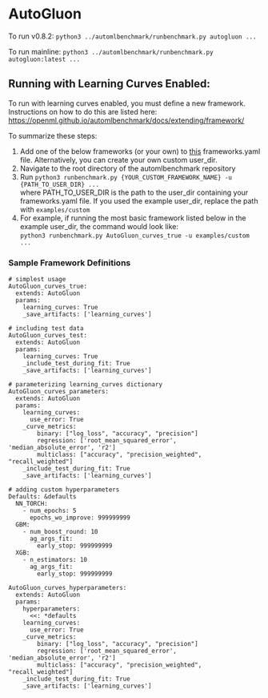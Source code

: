 # AutoGluon

To run v0.8.2: ```python3 ../automlbenchmark/runbenchmark.py autogluon ...```

To run mainline: ```python3 ../automlbenchmark/runbenchmark.py autogluon:latest ...```


## Running with Learning Curves Enabled:

To run with learning curves enabled, you must define a new framework. Instructions on how to do this are listed here:
https://openml.github.io/automlbenchmark/docs/extending/framework/

To summarize these steps:
1. Add one of the below frameworks (or your own) to [this](https://github.com/openml/automlbenchmark/blob/master/examples/custom/frameworks.yaml) frameworks.yaml file. Alternatively, you can create your own custom user_dir.
3. Navigate to the root directory of the automlbenchmark repository
4. Run `python3 runbenchmark.py {YOUR_CUSTOM_FRAMEWORK_NAME} -u {PATH_TO_USER_DIR} ...` \
    where PATH_TO_USER_DIR is the path to the user_dir containing your frameworks.yaml file. If you used the example user_dir, replace the path with `examples/custom`
5. For example, if running the most basic framework listed below in the example user_dir, the command would look like: \
    `python3 runbenchmark.py AutoGluon_curves_true -u examples/custom ...`

### Sample Framework Definitions
```
# simplest usage
AutoGluon_curves_true:
  extends: AutoGluon
  params:
    learning_curves: True
    _save_artifacts: ['learning_curves']
```
```
# including test data
AutoGluon_curves_test:
  extends: AutoGluon
  params:
    learning_curves: True
    _include_test_during_fit: True
    _save_artifacts: ['learning_curves']
```
```
# parameterizing learning_curves dictionary
AutoGluon_curves_parameters:
  extends: AutoGluon
  params:
    learning_curves:
      use_error: True
    _curve_metrics:
        binary: ["log_loss", "accuracy", "precision"]
        regression: ['root_mean_squared_error', 'median_absolute_error', 'r2']
        multiclass: ["accuracy", "precision_weighted", "recall_weighted"]
    _include_test_during_fit: True
    _save_artifacts: ['learning_curves']
```
```
# adding custom hyperparameters
Defaults: &defaults
  NN_TORCH:
    - num_epochs: 5
      epochs_wo_improve: 999999999
  GBM:
    - num_boost_round: 10
      ag_args_fit:
        early_stop: 999999999
  XGB:
    - n_estimators: 10
      ag_args_fit:
        early_stop: 999999999

AutoGluon_curves_hyperparameters:
  extends: AutoGluon
  params:
    hyperparameters:
      <<: *defaults
    learning_curves:
      use_error: True
    _curve_metrics:
        binary: ["log_loss", "accuracy", "precision"]
        regression: ['root_mean_squared_error', 'median_absolute_error', 'r2']
        multiclass: ["accuracy", "precision_weighted", "recall_weighted"]
    _include_test_during_fit: True
    _save_artifacts: ['learning_curves']
```
